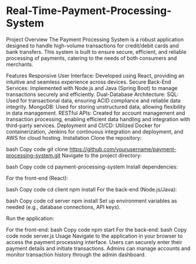 # Real-Time-Payment-Processing-System
Project Overview
The Payment Processing System is a robust application designed to handle high-volume transactions for credit/debit cards and bank transfers. This system is built to ensure secure, efficient, and reliable processing of payments, catering to the needs of both consumers and merchants.

Features
Responsive User Interface: Developed using React, providing an intuitive and seamless experience across devices.
Secure Back-End Services: Implemented with Node.js and Java (Spring Boot) to manage transactions securely and efficiently.
Dual-Database Architecture:
SQL: Used for transactional data, ensuring ACID compliance and reliable data integrity.
MongoDB: Used for storing unstructured data, allowing flexibility in data management.
RESTful APIs: Created for account management and transaction processing, enabling efficient data handling and integration with third-party services.
Deployment and CI/CD: Utilized Docker for containerization, Jenkins for continuous integration and deployment, and AWS for cloud hosting.
Installation
Clone the repository:

bash
Copy code
git clone https://github.com/yourusername/payment-processing-system.git
Navigate to the project directory:

bash
Copy code
cd payment-processing-system
Install dependencies:

For the front-end (React):

bash
Copy code
cd client
npm install
For the back-end (Node.js/Java):

bash
Copy code
cd server
npm install
Set up environment variables as needed (e.g., database connections, API keys).

Run the application:

For the front-end:
bash
Copy code
npm start
For the back-end:
bash
Copy code
node server.js
Usage
Navigate to the application in your browser to access the payment processing interface.
Users can securely enter their payment details and initiate transactions.
Admins can manage accounts and monitor transaction history through the admin dashboard.
